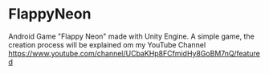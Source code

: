 # FlappyNeon
Android Game "Flappy Neon" made with Unity Engine. A simple game, the creation process will be explained om my YouTube Channel  https://www.youtube.com/channel/UCbaKHp8FCfmidHy8GoBM7nQ/featured
